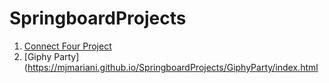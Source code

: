 # SpringboardProjects

1. [Connect Four Project](connect-four/index.html)
2. [Giphy Party] (https://mjmariani.github.io/SpringboardProjects/GiphyParty/index.html


